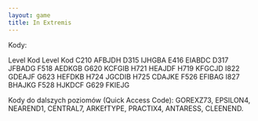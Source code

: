 ```yaml
---
layout: game
title: In Extremis
---
```


Kody:

Level	Kod             	Level   	Kod
C210    	AFBJDH          	D315    	IJHGBA
E416    	EIABDC          	D317    	JFBADG
F518    	AEDKGB          	G620    	KCFGIB
H721    	HEAJDF          	H719    	KFGCJD
I822    	GDEAJF          	G623    	HEFDKB
H724    	JGCDIB          	H725    	CDAJKE
F526    	EFIBAG          	I827    	BHAJKG
F528    	HJKDCF          	G629    	FKIEJG

Kody do dalszych poziomów (Quick Access Code):
GOREXZ73, EPSILON4, NEAREND1, CENTRAL7,
ARKEfTYPE, PRACTIX4, ANTARESS, CLEENEND.
